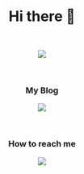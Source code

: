 <h1 align="center">Hi there 👋</h1>
<br>

<p align="center"><img src="https://github-readme-stats-git-masterrstaa-rickstaa.vercel.app/api?username=aajinlee&show_icons=true&count_private=true&hide=issues"></p>
<br>
<h3 align="center">My Blog</h3>

<p align="center"><a href="https://aajin126.tistory.com/"><img src="https://img.shields.io/badge/Tistory-607078?style=flat-square&logo=Tistory&logoColor=white"/></a></p>
<br>
<h3 align="center">How to reach me</h3>
<p align="center">
  <a href="mailto:leehahj77@gmail.com"><img src="https://img.shields.io/badge/Gmail-d14836?style=flat-square&logo=Gmail&logoColor=white&link=codediary18@gmail.com"/></a>
</p>





